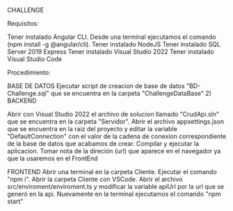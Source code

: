 CHALLENGE

Requisitos:

Tener instalado Angular CLI. Desde una terminal ejecutamos el comando (npm install -g @angular/cli). Tener instalado NodeJS Tener instalado SQL Server 2019 Express Tener instalado Visual Studio 2022 Tener instalado Visual Studio Code

Procedimiento:

BASE DE DATOS
Ejecutar script de creacion de base de datos "BD-Challenge.sql" que se encuentra en la carpeta "ChallengeDataBase" 2) BACKEND

Abrir con Visual Studio 2022 el archivo de solucion llamado "CrudApi.sln" que se encuentra en la carpeta "Servidor". Abrir el archivo appsettings.json que se encuentra en la raiz del proyecto y editar la variable "DefaultConnection" con el valor de la cadena de conexion correspondiente de la base de datos que acabamos de crear. Compilar y ejecutar la aplicacion. Tomar nota de la direción (url) que aparece en el navegador ya que la usaremos en el FrontEnd

FRONTEND
Abrir una terminal en la carpeta Cliente. Ejecutar el comando "npm i". Abrir la carpeta Cliente con VSCode. Abrir el archivo src/enviroment/enviroment.ts y modificar la variable apiUrl por la url que se generó en la api. Nuevamente en la terminal ejecutamos el comando "npm start"
